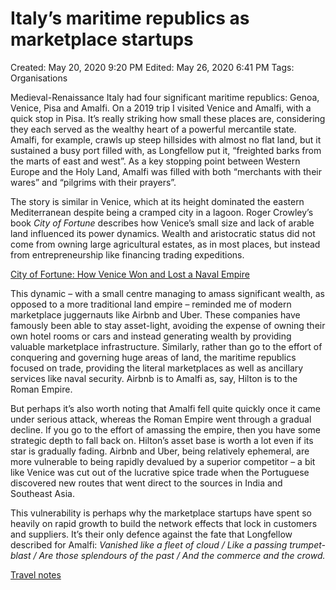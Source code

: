 # Italy’s maritime republics as marketplace startups

Created: May 20, 2020 9:20 PM
Edited: May 26, 2020 6:41 PM
Tags: Organisations

Medieval-Renaissance Italy had four significant maritime republics: Genoa, Venice, Pisa and Amalfi. On a 2019 trip I visited Venice and Amalfi, with a quick stop in Pisa. It’s really striking how small these places are, considering they each served as the wealthy heart of a powerful mercantile state. Amalfi, for example, crawls up steep hillsides with almost no flat land, but it sustained a busy port filled with, as Longfellow put it, “freighted barks from the marts of east and west”. As a key stopping point between Western Europe and the Holy Land, Amalfi was filled with both “merchants with their wares” and “pilgrims with their prayers”.

The story is similar in Venice, which at its height dominated the eastern Mediterranean despite being a cramped city in a lagoon. Roger Crowley’s book *City of Fortune* describes how Venice’s small size and lack of arable land influenced its power dynamics. Wealth and aristocratic status did not come from owning large agricultural estates, as in most places, but instead from entrepreneurship like financing trading expeditions.

[City of Fortune: How Venice Won and Lost a Naval Empire](../References%2044e0a6dd2a7a456b83710224626907e7/City%20of%20Fortune%20How%20Venice%20Won%20and%20Lost%20a%20Naval%20Em%20131a3d8f29d64e5e96fe13e02461fce3.md)

This dynamic – with a small centre managing to amass significant wealth, as opposed to a more traditional land empire – reminded me of modern marketplace juggernauts like Airbnb and Uber. These companies have famously been able to stay asset-light, avoiding the expense of owning their own hotel rooms or cars and instead generating wealth by providing valuable marketplace infrastructure. Similarly, rather than go to the effort of conquering and governing huge areas of land, the maritime republics focused on trade, providing the literal marketplaces as well as ancillary services like naval security. Airbnb is to Amalfi as, say, Hilton is to the Roman Empire.

But perhaps it’s also worth noting that Amalfi fell quite quickly once it came under serious attack, whereas the Roman Empire went through a gradual decline. If you go to the effort of amassing the empire, then you have some strategic depth to fall back on. Hilton’s asset base is worth a lot even if its star is gradually fading. Airbnb and Uber, being relatively ephemeral, are more vulnerable to being rapidly devalued by a superior competitor – a bit like Venice was cut out of the lucrative spice trade when the Portuguese discovered new routes that went direct to the sources in India and Southeast Asia.

This vulnerability is perhaps why the marketplace startups have spent so heavily on rapid growth to build the network effects that lock in customers and suppliers. It’s their only defence against the fate that Longfellow described for Amalfi: *Vanished like a fleet of cloud / Like a passing trumpet-blast / Are those splendours of the past / And the commerce and the crowd.*

[Travel notes](https://www.notion.so/Travel-notes-f761ec205aa74b93b2f0ae883a6dff05)
